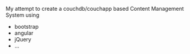 My attempt to create a couchdb/couchapp based Content Management System using 

- bootstrap
- angular
- jQuery
- ...